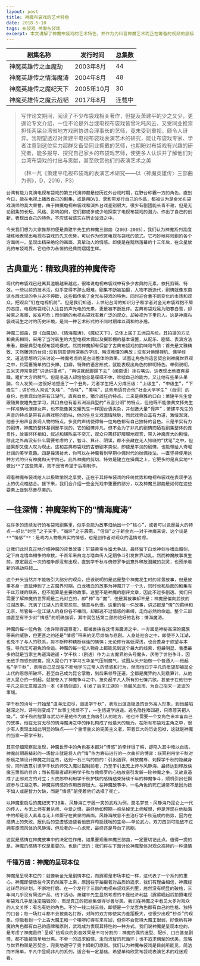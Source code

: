 ```yaml
---
layout: post
title: 神魔布袋戏的艺术特色
date: 2018-5-10
tags: 布袋戏 神魔布袋戏
excerpt: 本文讲解了神魔布袋戏的艺术特色，并作为为科普神魔艺术而正在筹备的视频的底稿。本人简要分析了神魔为电视布袋戏带来的变革，以及其独特的拍摄手法、剧本模式、呈现本位的价值观等。希望更多的人认识神魔这样一个优秀的电视布袋戏剧集。
---
```


|剧集名称|发行时间|总集数|
|-------|------|-----|
|神魔英雄传之血魔劫|2003年8月|44|
|神魔英雄传之情海魔涛|2004年8月|48|
|神魔英雄传之魔纪天下|2005年10月|30|
|神魔英雄传之魔云战韬|2017年8月|连载中|


> 	写作论文期间，阅读了不少布袋戏相关著作，但提及萧建平的少之又少，更遑论专文介绍，一位不论是外台或电视布袋戏皆曾叱吒风云，又受同业推崇担任两届台湾省地方戏剧协进会理事长的艺师，竟未受到重视，颇令人讶异。我期望透过对萧建平电视布袋戏表演艺术的研究，能让布袋戏专家、学者注意到这位实力超群又备受同业拥戴的艺师，也期盼对布袋戏有兴趣的研究者，能多报导、探究自己家乡的布袋戏艺师，使更多人认识并了解他们对台湾布袋戏的付出与贡献，甚至欣赏他们的表演艺术之美
>
> （林一芃《萧建平电视布袋戏的表演艺术研究——以〈神魔英雄传〉三部曲为例》，D，2016，P3）

	台湾有能力竞演电视布袋戏的第三代演师都是经历过外台戏时期，在野台称霸一方的角色。直到今日，能在电视上播放自己的剧集，或是用DVD、录影带发行自己的作品，都被认为是金光布袋戏演师的莫大荣誉。由于拍摄电视布袋戏和演外台戏差别很大，很少有剧团能长青不谢，但是无论剧集的长短、风格、影响如何，它们都或多或少地探索了电视布袋戏的潜力，作出了自己的创新，表现出自己的特色，不应该被遗忘在历史波浪之中。

	今天我们想为大家推荐的便是萧建平先生的神魔三部曲（2003-2005），我们认为神魔系列高度凝练地表现出电视布袋戏的先天优势，可以作为欣赏电视布袋戏的范式。它巧妙地将戏剧的各个方面统一，呈现出精采绝伦的画面、真挚动人的情感。即使是在黯然落幕的十三年后，在众星放光的布袋戏界，它也作为永恒的经典而熠熠生辉。

## 古典重光：精致典雅的神魔传奇

	现代的布袋戏已经离其滥觞越来越远，很难说电视布袋戏中有多少古典的元素，依托剪辑、特效，一些以前的技术活，似乎变得不那么艰难。剧集不断被拍摄，人物不断迭代，剧情就像东南派与西北派的争斗永不停歇，这些都传承了金光布袋戏的特色，同时迎合着不断变化的市场和观众，把观众“钉在电视机前”。但是我们知道，上世纪台湾的知识分子和学者对金光布袋戏抱不屑的态度，电视布袋戏引人注目的声光电的元素，更是被不断批评。古典布袋戏虽为阳春白雪，却被束之高阁，岌岌可危；而创新的电视布袋戏有着广泛的观众，却被视为下里巴人。这是神魔布袋戏诞生之时的历史环境，是同一种艺术形式的不同时期难以调和的矛盾。

	神魔三部曲，即《血魔劫》、《情海魔涛》、《魔纪天下》，总体上属于五洲园系统。其拍摄的方法和黄氏相同，采用了当时新生的大型电视木偶以及摄影棚的基本设置，从配乐、剧情、表演方法来看，都是典型电视布袋戏模式。然而神魔却有保留了古典布袋戏的韵味和气质：首先是文雅精致、天然雕饰的台词:没有刻意使用深奥的字词、晦涩难懂的典故；没有对佛理禅机、儒学经文、道法思想的冗长讨论——神魔考虑的是台词整体的效果，试图让角色的语言契合到神魔世界观之中，只需要简单的口头禅、口癖，特殊的语言形式，就能表现出角色的鲜明特色。举例说明，五米天师常常把“讲话讲重点”，“再讲就起脚踢下去”（闽南语）挂在嘴边，这表现出他直爽暴躁，粗犷大方的脾气。但是毛道人却恰恰总是喋喋不休，吹嘘自己的能力，又让他有些呆头呆脑，令人发笑——这很好地塑造了一个丑角。刀者学生把人分成三级：“上级生”，“中级生”，“下级生”；评价他人常说“失味”，“合味”，“美味”，这些用语符合他“社会大学学生”（自诩）的身份，也表现出他带有江湖气，直爽自负，狷介疏狂的特点。二来是典雅的口白：萧建平先生曾跟随黄俊雄先生学习，其口白也有着五洲派典型的“五音分明”的特点，但他既不能像黄文择先生一样准确地演绎女声，也不能像黄文耀先生一样国台语夹杂，并创造大量“怪声”；萧建平先生的声音的特点是带有古典戏腔的韵味，他的生旦文戏温情脉脉，而武戏旁白富有力道，激情澎湃，他善于用声音表现人物的特点，多变的声线使得每一位角色都有自己独特的音色。三是平实有力的剧情，神魔的整体基调是平淡的，它的剧情非凡，但不会为了非凡的剧情而牺牲剧集整体的连贯性，故事环环相扣，叙述和铺陈毫不突兀，观众只需舒舒服服地观赏，带入神魔庞大的剧情，除此之外再没有什么需要考虑的了，智斗、算计、阴谋，都不会藏在无人知晓的“伏笔”之中，但结果却又使人叹为观止。这和古典布袋戏的古册剧本类似，即使是平淡的剧情，也能带给人奇崛壮阔的美学意趣。四是操演技术，你可以在神魔看到早期小偶时代的抛偶技法，一直坚持使用这种方式的只有神魔和天宇而已。此外神魔的剪切、特效是建立在操偶之上，它更多的是真实地**做出**了这些效果，而不是寄希望于后期制作。

	观看神魔布袋戏给人以极致愉悦之享受，正在于其将布袋戏的传统优势和电视布袋戏在表现手法上的优点相结合。接下来，我们会介绍一些金光戏中重要的部分，以及神魔三部曲是如何在这些要素上做到尽善尽美的。

## 一往深情：神魔架构下的“情海魔涛”

	在许多的连续发行的布袋戏剧集里，似乎总能为故事归纳出一个“核心”，或者可以说是最大的特点——好比“时空”之于天宇，“循环”之于霹雳，“信仰”之于新金光——对于神魔来说，这个词是**“情感”**：是戏内人物最真实的情感，也是创作者对观众的温情考虑。

	让我们此时真正地介绍神魔的背景故事：轩辕黄帝与蚩尤争战，最终留下白龙神剑与嗜血魔剑，定下白龙嗜血相争的命数，千百年来白龙与嗜血传人定期争斗引发世界动乱。然而神魔故事发生前，原定最近一次的相争却没有出现，直到学千秋与傀修罗争战意外释放潜藏的剑灵，也预示着新的祸劫将起……

	这个开头当然并不能吸引大部分的观众，应该说明的是这是整个神魔发生时的背景故事，但是故事本身一直延伸到了上古魔界时期。白龙嗜血的故事为神魔开了一个头，同时也和后面的剧集有千丝万缕的联系，但不能算是主要的故事。这里不是神魔的剧评文章，因此不过多剧透。我们只需要了解神魔的世界观是二元对立的，即“神”与“魔”，但是其故事却不是：神魔是偏向武侠的江湖故事，充满了江湖人的恩恩怨怨、情意与仇恨。这里的每一件故事，讲述都是“情”的羁绊和无奈，尽管每一位江湖人的身份各不相同，却都逃不过情感的束缚，走向必然的命运。整个三部曲甚至有不少对“情感”的明确强调，其中就包括第二部的绝好的名称：情海魔涛。

	神魔的每一位角色（也许除得道尊者），都被裹挟在这情海魔涛之中，一方面是神秘高深的魔族带来的威胁，但更甚之的还是“情感”带来的无尽烦恼与悲剧。人身处社会之中，即使不入江湖，也免不了与人的联系，剪不断种种藕断丝连的情愫；无论修行高低深浅，也会委身于欲望与本性，导向无可避免的命运。神魔的每一位人物身上都能见到这个最大的线索，但最明显、着墨最多的就是当家主角道海逍遥・学千秋：（剧透）作为上古魔界的头号魔头，厌倦了世俗争斗，因无敌手而感到寂寞，投入昆仑门下学习五华圣气压制魔气，试图从头开始做一个普通人——他起名“学千秋”，表明自己总是在不断地学习正常人的情感和行为。然而他归于平凡的愿望却被昆仑上代的恩怨所破坏，甚至自己成为昆仑掌教，到后来领导正道，全都是魔界的人刻意算计。从他进入昆仑的一刻起，就被卷入了神魔争斗之中，担负起平凡人所有的七情六欲。甚至于在他归于平凡之前无意赠送的一本《多情剑谱》，引发了后来江湖的一场腥风血雨，为自己招来一波波的事端。

	学千秋的诗号一开始是“道海无边尽，逍遥学千秋”，表现出逍遥隐逸的世外高人形象，到他越陷越深之时，诗号则变成了“世事尘埃烦不了，一生悟道学逍遥。逃名隐性难回避，只愿苍天把人饶。”。学千秋的智慧与武功不是他作为男主角吸引人的地方，他也不需要一个女角色来丰富自己的故事，他在无穷无尽的情海魔涛之中的挣扎构成了他最大的魅力。在所有布袋戏主角之中，很少有人表现出如此明显的缺点——一个重情重义的完美主义者，带着巨大的历史包袱，这就是神魔的当家一哥学千秋。

	其实仔细观察就发现，神魔世界中的角色基本都对“情感”的牵绊很了解，却陷入其中难以自拔。神魔前期最精彩的一场智斗就是将人的“情”作为筹码进行的一次曲折的博弈：祆冥利用学千秋对断痕之情设计神魔之剑互击，达到一石三鸟的目的：引出道罪、释放魔尊、刺探学千秋的隐藏身份，同时故意引诱学千秋的师兄入魔以钳制前者，乃至于引出无上师与风静海，最终达到释放侠魔玉箫郎的目的；而长眉尊者却利用学千秋与傀修罗的心结故意引发新一轮神魔之争，又故意造成了正邪双方的对立；五皮郎中利用学千秋护犊的感情结束持续千年的神魔争斗，顺机引出任飘踪参与江湖之事。神魔将情感的作用放得很大，在神魔故事中，一名角色的死亡通常不是因为技不如人或是智力欠缺，而是“情感”驱使着他们选择了死亡。

	以神魔重启后的魔纪天下30集，风静海亡于殷一笑的武戏为例。莫名梦觉・风静海乃昆仑上一代的传人，与无上师有着杀师、夺爱之恨。最终他如预期一般杀掉无上师解恨，但是浮现在他脑海中的却是恋人素素与无上师厮守在黄泉的画面。风静海故意不去治疗学千秋造成的伤势，因为在感情上的失败、报仇后的空虚感迫使着他放弃苟延残喘的生命——单论武力，双刀四剑可能敌不过拥有旋流风体的风静海，但后者的一心求死，最终还是导向了悲剧。

	这就是感情在神魔故事中的决定性作用，如果要观看神魔三部曲，一定要切记此点。值得一提的是，神魔的感情不仅是重要的，也是广泛的：我们将在下面讨论神魔整体对观众抱持的一种温情

### 千锤万凿：神魔的呈现本位

	神魔是呈现本位的：就像新金光是剧情本位，而霹雳是市场本位一样，这代表了一个系列的重心。神魔即使放在今天仍然属于上乘，原因在于拍摄者对品质的追求，我们有理由相信，神魔经过详尽的计划，不断地打磨。在一个发行了三部的电视布袋戏系列里，居然没有明显的破格，三年间几乎没有周边产品、线下活动。萧建平先生显然考虑的不是经济利益（霹雳崛起后拍摄电视布袋戏几乎是注定赔钱的），而是真正的把剧集做得尽善尽美。我们在神魔之中看见太多对观众的人文关怀：有名有姓的角色，不分一线二线三线，即使是一个龙套角色都有自己的性格、独特的口音；每一场打斗都不会被莫名打断，对阵的双方即使实力差距极大，也很少出现“秒杀”的现象。你能看到一个上古大魔王和一个喽啰打得有来有回，但你不会觉得大魔王很弱，好像所有神魔的角色都有自己的底牌和原则，武戏成为表现其特性的一种方式。我们说神魔是呈现本位的，是考虑了神魔最终`呈现`给观众的影音效果是不可分割的：神魔的偶的造型、配乐、口白甚至剧情，都不能被简单地分离。不单一的追求剧情，走向流智的死循环；也不追求偶型的优美，忽略与世界构架是否契合，完美地遵守了奥卡姆剃刀原则。我们认为神魔布袋戏是目前所能见，简洁而不简单，平凡中显现非凡的系列，适合有一定基础、希望单纯欣赏布袋戏表演艺术的戏迷观看。
